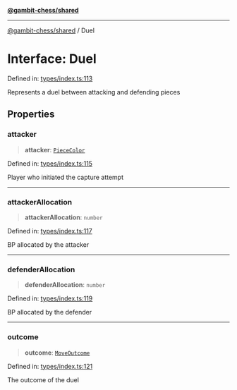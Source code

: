 [**@gambit-chess/shared**](../README.md)

***

[@gambit-chess/shared](../globals.md) / Duel

# Interface: Duel

Defined in: [types/index.ts:113](https://github.com/cango91/gambit-chess/blob/eb72863bad5303683d8e9d112378354ee1ab9ca6/shared/src/types/index.ts#L113)

Represents a duel between attacking and defending pieces

## Properties

### attacker

> **attacker**: [`PieceColor`](../type-aliases/PieceColor.md)

Defined in: [types/index.ts:115](https://github.com/cango91/gambit-chess/blob/eb72863bad5303683d8e9d112378354ee1ab9ca6/shared/src/types/index.ts#L115)

Player who initiated the capture attempt

***

### attackerAllocation

> **attackerAllocation**: `number`

Defined in: [types/index.ts:117](https://github.com/cango91/gambit-chess/blob/eb72863bad5303683d8e9d112378354ee1ab9ca6/shared/src/types/index.ts#L117)

BP allocated by the attacker

***

### defenderAllocation

> **defenderAllocation**: `number`

Defined in: [types/index.ts:119](https://github.com/cango91/gambit-chess/blob/eb72863bad5303683d8e9d112378354ee1ab9ca6/shared/src/types/index.ts#L119)

BP allocated by the defender

***

### outcome

> **outcome**: [`MoveOutcome`](../type-aliases/MoveOutcome.md)

Defined in: [types/index.ts:121](https://github.com/cango91/gambit-chess/blob/eb72863bad5303683d8e9d112378354ee1ab9ca6/shared/src/types/index.ts#L121)

The outcome of the duel
